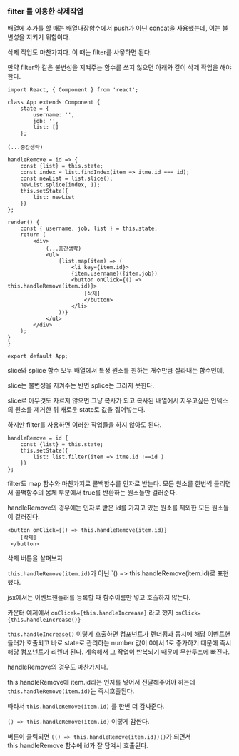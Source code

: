 ### filter 를 이용한 삭제작업

배열에 추가를 할 때는 배열내장함수에서 push가 아닌 concat을 사용했는데, 이는 불변성을 지키기 위함이다.

삭제 작업도 마찬가지다. 이 때는 filter를 사욯하면 된다. 

만약 filter와 같은 불변성을 지켜주는 함수를 쓰지 않으면 아래와 같이 삭제 작업을 해야 한다.

```react
import React, { Component } from 'react';

class App extends Component {
    state = {
        username: '',
        job: '',
        list: []
    };

(...중간생략)

handleRemove = id => {
    const {list} = this.state;
    const index = list.findIndex(item => itme.id === id);
    const newList = list.slice();
    newList.splice(index, 1);
    this.setState({
        list: newList
    })
};

render() {
    const { username, job, list } = this.state;
    return (
    	<div>
        	(...중간생략)
            <ul>
            	{list.map(item) => (
                	<li key={item.id}>
                    {item.username}({item.job})
                    <button onClick={() => this.handleRemove(item.id)}>
                        [삭제]
                        </button>
                    </li>
                ))}
            </ul>
        </div>
    );
}
}

export default App;
```

slice와 splice 함수 모두 배열에서 특정 원소를 원하는 개수만큼 잘라내는 함수인데,

slice는 불변성을 지켜주는 반면 splice는 그러지 못한다.

slice로 아무것도 자르지 않으면 그냥 복사가 되고 복사된 배열에서 지우고싶은 인덱스의 원소를 제거한 뒤 새로운 state로 값을 집어넣는다.

하지만 filter를 사용하면 이러한 작업들을 하지 않아도 된다.

```react
handleRemove = id {
    const {list} = this.state;
    this.setState({
        list: list.filter(item => itme.id !==id )
    })
};
```

filter도 map 함수와 마찬가지로 콜백함수를 인자로 받는다. 모든 원소를 한번씩 돌리면서 콜백함수의 몸체 부분에서 true를 반환하는 원소들만 걸러준다.

handleRemove의 경우에는 인자로 받은 id를 가지고 있는 원소를 제외한 모든 원소들이 걸러진다.

```react
<button onClick={() => this.handleRemove(item.id)}
    [삭제]
 </button>
```

삭제 버튼을 살펴보자

`this.handleRemove(item.id)`가 아닌 `() => this.handleRemove(item.id)로 표현했다. 

jsx에서는 이벤트핸들러를 등록할 때 함수이름만 넣고 호출하지 않는다.

카운터 예제에서 `onClicek={this.handleIncrease}` 라고 했지 `onClick={this.handleIncrease()}`

`this.handleIncrease()` 이렇게 호출하면 컴포넌트가 렌더됨과 동시에 해당 이벤트핸들러가 호출되고 바로 state로 관리하는 number 값이 0에서 1로 증가하기 때문에 즉시 해당 컴포넌트가 리렌더 된다. 계속해서 그 작업이 반복되기 때문에 무한루프에 빠진다.

handleRemove의 경우도 마찬가지다.

this.handleRemove에 item.id라는 인자를 넣어서 전달해주어야 하는데 `this.handleRemove(item.id)`는 즉시호출된다.

따라서 `this.handleRemove(item.id)` 를 한번 더 감싸준다. 

`() => this.handleRemove(item.id)` 이렇게 감싼다.

버튼이 클릭되면 `(() => this.handleRemove(item.id))()`가 되면서 this.handleRemove 함수에 id가 잘 담겨서 호출된다.


